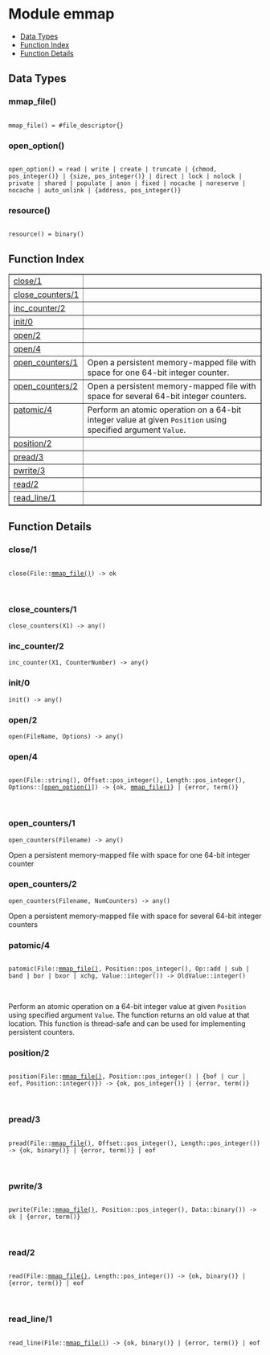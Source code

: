 

# Module emmap #
* [Data Types](#types)
* [Function Index](#index)
* [Function Details](#functions)

<a name="types"></a>

## Data Types ##




### <a name="type-mmap_file">mmap_file()</a> ###


<pre><code>
mmap_file() = #file_descriptor{}
</code></pre>




### <a name="type-open_option">open_option()</a> ###


<pre><code>
open_option() = read | write | create | truncate | {chmod, pos_integer()} | {size, pos_integer()} | direct | lock | nolock | private | shared | populate | anon | fixed | nocache | noreserve | nocache | auto_unlink | {address, pos_integer()}
</code></pre>




### <a name="type-resource">resource()</a> ###


<pre><code>
resource() = binary()
</code></pre>

<a name="index"></a>

## Function Index ##


<table width="100%" border="1" cellspacing="0" cellpadding="2" summary="function index"><tr><td valign="top"><a href="#close-1">close/1</a></td><td></td></tr><tr><td valign="top"><a href="#close_counters-1">close_counters/1</a></td><td></td></tr><tr><td valign="top"><a href="#inc_counter-2">inc_counter/2</a></td><td></td></tr><tr><td valign="top"><a href="#init-0">init/0</a></td><td></td></tr><tr><td valign="top"><a href="#open-2">open/2</a></td><td></td></tr><tr><td valign="top"><a href="#open-4">open/4</a></td><td></td></tr><tr><td valign="top"><a href="#open_counters-1">open_counters/1</a></td><td>Open a persistent memory-mapped file with space for one 64-bit integer counter.</td></tr><tr><td valign="top"><a href="#open_counters-2">open_counters/2</a></td><td>Open a persistent memory-mapped file with space for several 64-bit integer counters.</td></tr><tr><td valign="top"><a href="#patomic-4">patomic/4</a></td><td>Perform an atomic operation on a 64-bit integer value at given <code>Position</code>
using specified argument <code>Value</code>.</td></tr><tr><td valign="top"><a href="#position-2">position/2</a></td><td></td></tr><tr><td valign="top"><a href="#pread-3">pread/3</a></td><td></td></tr><tr><td valign="top"><a href="#pwrite-3">pwrite/3</a></td><td></td></tr><tr><td valign="top"><a href="#read-2">read/2</a></td><td></td></tr><tr><td valign="top"><a href="#read_line-1">read_line/1</a></td><td></td></tr></table>


<a name="functions"></a>

## Function Details ##

<a name="close-1"></a>

### close/1 ###

<pre><code>
close(File::<a href="#type-mmap_file">mmap_file()</a>) -&gt; ok
</code></pre>
<br />

<a name="close_counters-1"></a>

### close_counters/1 ###

`close_counters(X1) -> any()`

<a name="inc_counter-2"></a>

### inc_counter/2 ###

`inc_counter(X1, CounterNumber) -> any()`

<a name="init-0"></a>

### init/0 ###

`init() -> any()`

<a name="open-2"></a>

### open/2 ###

`open(FileName, Options) -> any()`

<a name="open-4"></a>

### open/4 ###

<pre><code>
open(File::string(), Offset::pos_integer(), Length::pos_integer(), Options::[<a href="#type-open_option">open_option()</a>]) -&gt; {ok, <a href="#type-mmap_file">mmap_file()</a>} | {error, term()}
</code></pre>
<br />

<a name="open_counters-1"></a>

### open_counters/1 ###

`open_counters(Filename) -> any()`

Open a persistent memory-mapped file with space for one 64-bit integer counter

<a name="open_counters-2"></a>

### open_counters/2 ###

`open_counters(Filename, NumCounters) -> any()`

Open a persistent memory-mapped file with space for several 64-bit integer counters

<a name="patomic-4"></a>

### patomic/4 ###

<pre><code>
patomic(File::<a href="#type-mmap_file">mmap_file()</a>, Position::pos_integer(), Op::add | sub | band | bor | bxor | xchg, Value::integer()) -&gt; OldValue::integer()
</code></pre>
<br />

Perform an atomic operation on a 64-bit integer value at given `Position`
using specified argument `Value`.  The function returns an old value at that
location.  This function is thread-safe and can be used for implementing
persistent counters.

<a name="position-2"></a>

### position/2 ###

<pre><code>
position(File::<a href="#type-mmap_file">mmap_file()</a>, Position::pos_integer() | {bof | cur | eof, Position::integer()}) -&gt; {ok, pos_integer()} | {error, term()}
</code></pre>
<br />

<a name="pread-3"></a>

### pread/3 ###

<pre><code>
pread(File::<a href="#type-mmap_file">mmap_file()</a>, Offset::pos_integer(), Length::pos_integer()) -&gt; {ok, binary()} | {error, term()} | eof
</code></pre>
<br />

<a name="pwrite-3"></a>

### pwrite/3 ###

<pre><code>
pwrite(File::<a href="#type-mmap_file">mmap_file()</a>, Position::pos_integer(), Data::binary()) -&gt; ok | {error, term()}
</code></pre>
<br />

<a name="read-2"></a>

### read/2 ###

<pre><code>
read(File::<a href="#type-mmap_file">mmap_file()</a>, Length::pos_integer()) -&gt; {ok, binary()} | {error, term()} | eof
</code></pre>
<br />

<a name="read_line-1"></a>

### read_line/1 ###

<pre><code>
read_line(File::<a href="#type-mmap_file">mmap_file()</a>) -&gt; {ok, binary()} | {error, term()} | eof
</code></pre>
<br />

